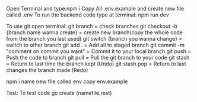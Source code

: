 Open Terminal and type:npm i
Copy All .env.example and create new file called .env
To run the backend code type at terminal: npm run dev

To use git open terminal:
git branch = check branches
git checkout -b {branch name wanna create} = create new branch(copy the whole code from the branch you last used)
git switch {branch you wanna change} = switch to other branch
git add . = Add all to staged branch
git commit -m "comment on commit you want" = Commit it to your local branch
git push = Push the code to branch
git pull = Pull the git branch to your code
git stash = Return to last time the branch kept (Undo)
git stash pop = Return to last changes the branch made (Redo)

npm i
name new file called env
copy env.example

Test:
To test code go create (namefile.rest)
